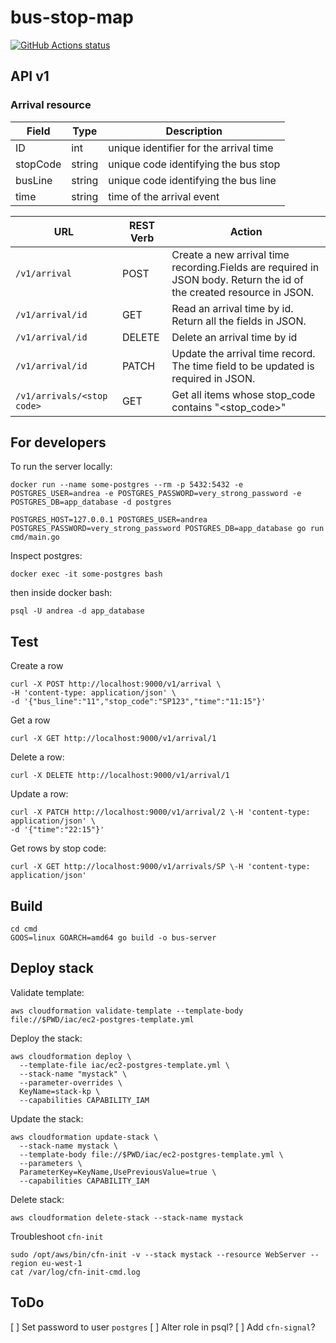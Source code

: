 # bus-stop-map

<p align="left">
  <a href="https://github.com/andregri/bus-stop-map/actions"><img alt="GitHub Actions status" src="https://github.com/andregri/bus-stop-map/workflows/Build%20go%20app/badge.svg"></a>
</p>

## API v1

### Arrival resource

| Field | Type | Description |
| --- | --- | --- |
| ID | int | unique identifier for the arrival time |
| stopCode | string | unique code identifying the bus stop | 
| busLine | string | unique code identifying the bus line |
| time | string | time of the arrival event | 

| URL | REST Verb | Action |
| --- | --- | --- |
| `/v1/arrival`  | POST | Create a new arrival time recording.Fields are required in JSON body. Return the id of the created resource in JSON. |
| `/v1/arrival/id` | GET | Read an arrival time by id. Return all the fields in JSON. |
| `/v1/arrival/id` | DELETE | Delete an arrival time by id |
| `/v1/arrival/id` | PATCH | Update the arrival time record. The time field to be updated is required in JSON. |
| `/v1/arrivals/<stop code>` | GET | Get all items whose stop_code contains "<stop_code>" |

## For developers
To run the server locally:
```
docker run --name some-postgres --rm -p 5432:5432 -e POSTGRES_USER=andrea -e POSTGRES_PASSWORD=very_strong_password -e POSTGRES_DB=app_database -d postgres

POSTGRES_HOST=127.0.0.1 POSTGRES_USER=andrea POSTGRES_PASSWORD=very_strong_password POSTGRES_DB=app_database go run cmd/main.go
```

Inspect postgres:
```
docker exec -it some-postgres bash
```

then inside docker bash:
```
psql -U andrea -d app_database
```


## Test
Create a row
```
curl -X POST http://localhost:9000/v1/arrival \
-H 'content-type: application/json' \
-d '{"bus_line":"11","stop_code":"SP123","time":"11:15"}'
```

Get a row
```
curl -X GET http://localhost:9000/v1/arrival/1
```

Delete a row:
```
curl -X DELETE http://localhost:9000/v1/arrival/1
```

Update a row:
```
curl -X PATCH http://localhost:9000/v1/arrival/2 \-H 'content-type: application/json' \
-d '{"time":"22:15"}'
```

Get rows by stop code:
```
curl -X GET http://localhost:9000/v1/arrivals/SP \-H 'content-type: application/json'
```

## Build
```
cd cmd
GOOS=linux GOARCH=amd64 go build -o bus-server
```

## Deploy stack
Validate template:
```
aws cloudformation validate-template --template-body file://$PWD/iac/ec2-postgres-template.yml
```

Deploy the stack:
```
aws cloudformation deploy \
  --template-file iac/ec2-postgres-template.yml \
  --stack-name "mystack" \
  --parameter-overrides \
  KeyName=stack-kp \
  --capabilities CAPABILITY_IAM
```

Update the stack:
```
aws cloudformation update-stack \
  --stack-name mystack \
  --template-body file://$PWD/iac/ec2-postgres-template.yml \
  --parameters \
  ParameterKey=KeyName,UsePreviousValue=true \
  --capabilities CAPABILITY_IAM
```

Delete stack:
```
aws cloudformation delete-stack --stack-name mystack
```

Troubleshoot `cfn-init`
```
sudo /opt/aws/bin/cfn-init -v --stack mystack --resource WebServer --region eu-west-1
cat /var/log/cfn-init-cmd.log
```

## ToDo
[ ] Set password to user `postgres` 
[ ] Alter role in psql?
[ ] Add `cfn-signal`?
